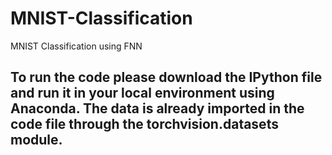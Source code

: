 # MNIST-Classification
MNIST Classification using FNN

## To run the code please download the IPython file and run it in your local environment using Anaconda. The data is already imported in the code file through the torchvision.datasets module.
